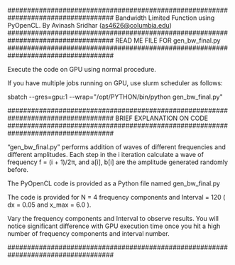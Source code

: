 ###################################################################################
Bandwidth Limited Function using PyOpenCL.
By Avinash Sridhar (as4626@columbia.edu)
###################################################################################
READ ME FILE FOR gen_bw_final.py
###################################################################################

Execute the code on GPU using normal procedure.

If you have multiple jobs running on GPU, use slurm scheduler as follows:

sbatch --gres=gpu:1 --wrap="/opt/PYTHON/bin/python gen_bw_final.py"

###################################################################################
BRIEF EXPLANATION ON CODE
###################################################################################

“gen_bw_final.py” performs addition of waves of different frequencies and different amplitudes. Each step in the i iteration calculate a wave of frequency f = (i + 1)/2π, and a[i], b[i] are the amplitude generated randomly before.

The PyOpenCL code is provided as a Python file named gen_bw_final.py

The code is provided for N = 4 frequency components and Interval = 120 ( dx = 0.05 and x_max = 6.0 ).

Vary the frequency components and Interval to observe results. You will notice significant difference with GPU execution time
once you hit a high number of frequency components and interval number.

###################################################################################

